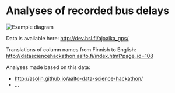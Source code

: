 Analyses of recorded bus delays
===============================

![Example diagram](http://dev.hsl.fi/images/ajoaika_gps_example.png "Example diagram")

Data is available here: http://dev.hsl.fi/ajoaika_gps/

Translations of column names from Finnish to English: http://datasciencehackathon.aalto.fi/index.html?page_id=108

Analyses made based on this data:
* http://asolin.github.io/aalto-data-science-hackathon/
* ...
